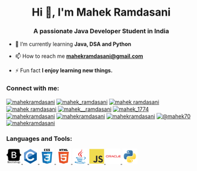 <h1 align="center">Hi 👋, I'm Mahek Ramdasani</h1>
<h3 align="center">A passionate Java Developer Student in India</h3>

- 🌱 I’m currently learning **Java, DSA and Python**

- 📫 How to reach me **mahekramdasani@gmail.com**

- ⚡ Fun fact **I enjoy learning new things.**

<h3 align="left">Connect with me:</h3>
<p align="left">
<a href="https://codepen.io/mahekramdasani" target="blank"><img align="center" src="https://raw.githubusercontent.com/rahuldkjain/github-profile-readme-generator/master/src/images/icons/Social/codepen.svg" alt="mahekramdasani" height="30" width="40" /></a>
<a href="https://twitter.com/mahek_ramdasani" target="blank"><img align="center" src="https://raw.githubusercontent.com/rahuldkjain/github-profile-readme-generator/master/src/images/icons/Social/twitter.svg" alt="mahek_ramdasani" height="30" width="40" /></a>
<a href="https://linkedin.com/in/mahek ramdasani" target="blank"><img align="center" src="https://raw.githubusercontent.com/rahuldkjain/github-profile-readme-generator/master/src/images/icons/Social/linked-in-alt.svg" alt="mahek ramdasani" height="30" width="40" /></a>
<a href="https://stackoverflow.com/users/mahek ramdasani" target="blank"><img align="center" src="https://raw.githubusercontent.com/rahuldkjain/github-profile-readme-generator/master/src/images/icons/Social/stack-overflow.svg" alt="mahek ramdasani" height="30" width="40" /></a>
<a href="https://instagram.com/mahek__ramdasani" target="blank"><img align="center" src="https://raw.githubusercontent.com/rahuldkjain/github-profile-readme-generator/master/src/images/icons/Social/instagram.svg" alt="mahek__ramdasani" height="30" width="40" /></a>
<a href="https://www.codechef.com/users/mahek_1774" target="blank"><img align="center" src="https://cdn.jsdelivr.net/npm/simple-icons@3.1.0/icons/codechef.svg" alt="mahek_1774" height="30" width="40" /></a>
<a href="https://www.hackerrank.com/mahekramdasani" target="blank"><img align="center" src="https://raw.githubusercontent.com/rahuldkjain/github-profile-readme-generator/master/src/images/icons/Social/hackerrank.svg" alt="mahekramdasani" height="30" width="40" /></a>
<a href="https://codeforces.com/profile/mahekramdasani" target="blank"><img align="center" src="https://raw.githubusercontent.com/rahuldkjain/github-profile-readme-generator/master/src/images/icons/Social/codeforces.svg" alt="mahekramdasani" height="30" width="40" /></a>
<a href="https://www.leetcode.com/mahekramdasani" target="blank"><img align="center" src="https://raw.githubusercontent.com/rahuldkjain/github-profile-readme-generator/master/src/images/icons/Social/leet-code.svg" alt="mahekramdasani" height="30" width="40" /></a>
<a href="https://www.hackerearth.com/@mahek70" target="blank"><img align="center" src="https://raw.githubusercontent.com/rahuldkjain/github-profile-readme-generator/master/src/images/icons/Social/hackerearth.svg" alt="@mahek70" height="30" width="40" /></a>
<a href="https://auth.geeksforgeeks.org/user/mahekramdasani" target="blank"><img align="center" src="https://raw.githubusercontent.com/rahuldkjain/github-profile-readme-generator/master/src/images/icons/Social/geeks-for-geeks.svg" alt="mahekramdasani" height="30" width="40" /></a>
</p>

<h3 align="left">Languages and Tools:</h3>
<p align="left"> <a href="https://getbootstrap.com" target="_blank" rel="noreferrer"> <img src="https://raw.githubusercontent.com/devicons/devicon/master/icons/bootstrap/bootstrap-plain-wordmark.svg" alt="bootstrap" width="40" height="40"/> </a> <a href="https://www.cprogramming.com/" target="_blank" rel="noreferrer"> <img src="https://raw.githubusercontent.com/devicons/devicon/master/icons/c/c-original.svg" alt="c" width="40" height="40"/> </a> <a href="https://www.w3schools.com/css/" target="_blank" rel="noreferrer"> <img src="https://raw.githubusercontent.com/devicons/devicon/master/icons/css3/css3-original-wordmark.svg" alt="css3" width="40" height="40"/> </a> <a href="https://www.w3.org/html/" target="_blank" rel="noreferrer"> <img src="https://raw.githubusercontent.com/devicons/devicon/master/icons/html5/html5-original-wordmark.svg" alt="html5" width="40" height="40"/> </a> <a href="https://www.java.com" target="_blank" rel="noreferrer"> <img src="https://raw.githubusercontent.com/devicons/devicon/master/icons/java/java-original.svg" alt="java" width="40" height="40"/> </a> <a href="https://developer.mozilla.org/en-US/docs/Web/JavaScript" target="_blank" rel="noreferrer"> <img src="https://raw.githubusercontent.com/devicons/devicon/master/icons/javascript/javascript-original.svg" alt="javascript" width="40" height="40"/> </a> <a href="https://www.oracle.com/" target="_blank" rel="noreferrer"> <img src="https://raw.githubusercontent.com/devicons/devicon/master/icons/oracle/oracle-original.svg" alt="oracle" width="40" height="40"/> </a> <a href="https://www.python.org" target="_blank" rel="noreferrer"> <img src="https://raw.githubusercontent.com/devicons/devicon/master/icons/python/python-original.svg" alt="python" width="40" height="40"/> </a> </p>

